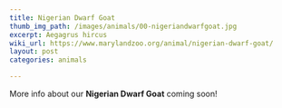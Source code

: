 ```yaml
---
title: Nigerian Dwarf Goat
thumb_img_path: /images/animals/00-nigeriandwarfgoat.jpg
excerpt: Aegagrus hircus
wiki_url: https://www.marylandzoo.org/animal/nigerian-dwarf-goat/
layout: post
categories: animals

---
```


More info about our **Nigerian Dwarf Goat** coming soon!